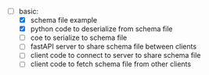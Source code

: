 - [ ] basic:
  - [x] schema file example
  - [x] python code to deserialize from schema file
  - [ ] coe to serialize to schema file
  - [ ] fastAPI server to share schema file between clients
  - [ ] client code to connect to server to share schema file
  - [ ] client code to fetch schema file from other clients